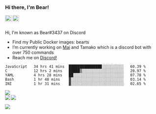 ### Hi there, I'm Bear!

<a href="https://support.tamako.tech/">
  <img align="left" alt="Tamako Bot's Support Server" width="21px" src="https://raw.githubusercontent.com/anuraghazra/anuraghazra/master/assets/discord-round.svg" />
</a>
<a href="https://skyfallen.org/">
  <img align="left" alt="theskyfallen.com" width="21px" src="https://avatars.githubusercontent.com/u/68555937?s=200&v=4" />
</a>

<br />
<br />

Hi, I'm known as Bear#3437 on Discord
- Find my Public Docker images: bearts
- I’m currently working on [Mai](https://github.com/maisans-maid/mai) and Tamako which is a discord bot with over 750 commands
- Reach me on [Discord!](https://support.tamako.tech)

<!--START_SECTION:waka-->
```text
JavaScript   34 hrs 41 mins  ███████████████░░░░░░░░░░   60.39 % 
C            12 hrs 2 mins   █████▒░░░░░░░░░░░░░░░░░░░   20.97 % 
YAML         4 hrs 28 mins   ██░░░░░░░░░░░░░░░░░░░░░░░   07.78 % 
Bash         1 hr 48 mins    ▓░░░░░░░░░░░░░░░░░░░░░░░░   03.14 % 
INI          1 hr 31 mins    ▓░░░░░░░░░░░░░░░░░░░░░░░░   02.65 % 
```
<!--END_SECTION:waka-->
<a href="https://discord.com/users/397338324328775680">
        <img src="https://lanyard-profile-readme.vercel.app/api/397338324328775680?borderRadius=25px" />
</a>
<br>
<a href="https://github.com/BearTS">
  <img src="https://github-readme-stats.vercel.app/api?username=bearts&count_private=true&show_icons=true&theme=bear" />
</a>
</a>
  <img align="left" src="http://github-readme-streak-stats.herokuapp.com/?user=bearts&theme=bear" />


![](https://hit.yhype.me/github/profile?user_id=65192718)
